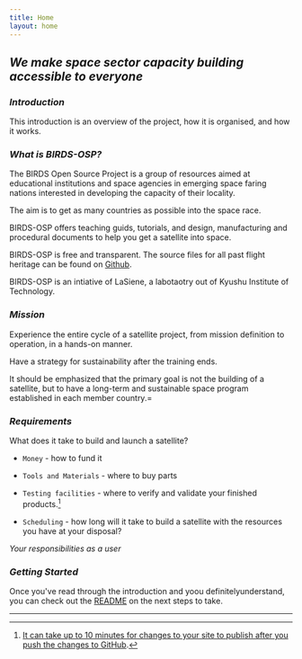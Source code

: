 ```yaml
---
title: Home
layout: home
---
```


## *We make space sector capacity building accessible to everyone*


### *Introduction*

This introduction is an overview of the project, how it is organised, and how it works.


### *What is BIRDS-OSP?*

The BIRDS Open Source Project is a group of resources aimed at educational institutions and space agencies in emerging space faring nations interested in developing the capacity of their locality.

The aim is to get as many countries as possible into the space race.

BIRDS-OSP offers teaching guids, tutorials, and design, manufacturing and procedural documents to help you get a satellite into space.

BIRDS-OSP is free and transparent. The source files for all past flight heritage can be found on [Github].

BIRDS-OSP is an intiative of LaSiene, a labotaotry out of Kyushu Institute of Technology.


### *Mission*
Experience the entire cycle of a satellite project, from mission definition to operation, in a hands-on manner.

Have a strategy for sustainability after the training ends.

It should be emphasized that the primary goal is not the building of a satellite, but to have a long-term and sustainable space program established in each member country.=


### *Requirements*

What does it take to build and launch a satellite?

- `Money` - how to fund it

- `Tools and Materials` - where to buy parts

- `Testing facilities` - where to verify and validate your finished products.[^1]
  
-  `Scheduling` - how long will it take to build a satellite with the resources you have at your disposal?

*Your responsibilities as a user*


### *Getting Started*

Once you've read through the introduction and yoou definitelyunderstand, you can check out the [README] on the next steps to take.

----

[^1]: [It can take up to 10 minutes for changes to your site to publish after you push the changes to GitHub](https://docs.github.com/en/pages/setting-up-a-github-pages-site-with-jekyll/creating-a-github-pages-site-with-jekyll#creating-your-site).


[GitHub]: https://docs.github.com/en/pages
[README]: https://github.com/BIRDSOpenSource/docs/blob/main/README.md
